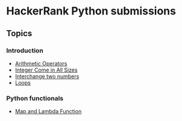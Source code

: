 # HackerRank Python submissions
## Topics

### Introduction

- [Arithmetic Operators](/introduction/arithmetic_operators.py)
- [Integer Come in All Sizes]()
- [Interchange two numbers]()
- [Loops]()

### Python functionals

- [Map and Lambda Function]()
